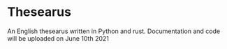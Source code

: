 # Thesearus
An English thesearus written in Python and rust. Documentation and code will be uploaded on June 10th 2021
